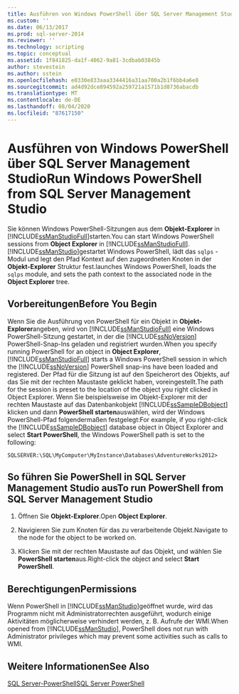 ```yaml
---
title: Ausführen von Windows PowerShell über SQL Server Management Studio | Microsoft-Dokumentation
ms.custom: ''
ms.date: 06/13/2017
ms.prod: sql-server-2014
ms.reviewer: ''
ms.technology: scripting
ms.topic: conceptual
ms.assetid: 1f841825-da1f-4062-9a81-3cdbab03845b
author: stevestein
ms.author: sstein
ms.openlocfilehash: e0330e833aaa3344416a31aa700a2b1f6bb4a6e8
ms.sourcegitcommit: ad4d92dce894592a259721a1571b1d8736abacdb
ms.translationtype: MT
ms.contentlocale: de-DE
ms.lasthandoff: 08/04/2020
ms.locfileid: "87617150"
---
```

# <a name="run-windows-powershell-from-sql-server-management-studio"></a><span data-ttu-id="0bb7b-102">Ausführen von Windows PowerShell über SQL Server Management Studio</span><span class="sxs-lookup"><span data-stu-id="0bb7b-102">Run Windows PowerShell from SQL Server Management Studio</span></span>
  <span data-ttu-id="0bb7b-103">Sie können Windows PowerShell-Sitzungen aus dem **Objekt-Explorer** in [!INCLUDE[ssManStudioFull](../includes/ssmanstudiofull-md.md)]starten.</span><span class="sxs-lookup"><span data-stu-id="0bb7b-103">You can start Windows PowerShell sessions from **Object Explorer** in [!INCLUDE[ssManStudioFull](../includes/ssmanstudiofull-md.md)].</span></span> [!INCLUDE[ssManStudio](../includes/ssmanstudio-md.md)]<span data-ttu-id="0bb7b-104">gestartet Windows PowerShell, lädt das `sqlps` -Modul und legt den Pfad Kontext auf den zugeordneten Knoten in der **Objekt-Explorer** Struktur fest.</span><span class="sxs-lookup"><span data-stu-id="0bb7b-104">launches Windows PowerShell, loads the `sqlps` module, and sets the path context to the associated node in the **Object Explorer** tree.</span></span>  
  
## <a name="before-you-begin"></a><span data-ttu-id="0bb7b-105">Vorbereitungen</span><span class="sxs-lookup"><span data-stu-id="0bb7b-105">Before You Begin</span></span>  
 <span data-ttu-id="0bb7b-106">Wenn Sie die Ausführung von PowerShell für ein Objekt in **Objekt-Explorer**angeben, wird von [!INCLUDE[ssManStudioFull](../includes/ssmanstudiofull-md.md)] eine Windows PowerShell-Sitzung gestartet, in der die [!INCLUDE[ssNoVersion](../includes/ssnoversion-md.md)] PowerShell-Snap-Ins geladen und registriert wurden.</span><span class="sxs-lookup"><span data-stu-id="0bb7b-106">When you specify running PowerShell for an object in **Object Explorer**, [!INCLUDE[ssManStudioFull](../includes/ssmanstudiofull-md.md)] starts a Windows PowerShell session in which the [!INCLUDE[ssNoVersion](../includes/ssnoversion-md.md)] PowerShell snap-ins have been loaded and registered.</span></span> <span data-ttu-id="0bb7b-107">Der Pfad für die Sitzung ist auf den Speicherort des Objekts, auf das Sie mit der rechten Maustaste geklickt haben, voreingestellt.</span><span class="sxs-lookup"><span data-stu-id="0bb7b-107">The path for the session is preset to the location of the object you right clicked in Object Explorer.</span></span> <span data-ttu-id="0bb7b-108">Wenn Sie beispielsweise im Objekt-Explorer mit der rechten Maustaste auf das Datenbankobjekt [!INCLUDE[ssSampleDBobject](../includes/sssampledbobject-md.md)] klicken und dann **PowerShell starten**auswählen, wird der Windows PowerShell-Pfad folgendermaßen festgelegt:</span><span class="sxs-lookup"><span data-stu-id="0bb7b-108">For example, if you right-click the [!INCLUDE[ssSampleDBobject](../includes/sssampledbobject-md.md)] database object in Object Explorer and select **Start PowerShell**, the Windows PowerShell path is set to the following:</span></span>  
  
```
SQLSERVER:\SQL\MyComputer\MyInstance\Databases\AdventureWorks2012>  
```  
  
## <a name="to-run-powershell-from-sql-server-management-studio"></a><span data-ttu-id="0bb7b-109">So führen Sie PowerShell in SQL Server Management Studio aus</span><span class="sxs-lookup"><span data-stu-id="0bb7b-109">To run PowerShell from SQL Server Management Studio</span></span> 
  
1.  <span data-ttu-id="0bb7b-110">Öffnen Sie **Objekt-Explorer**.</span><span class="sxs-lookup"><span data-stu-id="0bb7b-110">Open **Object Explorer**.</span></span>  
  
2.  <span data-ttu-id="0bb7b-111">Navigieren Sie zum Knoten für das zu verarbeitende Objekt.</span><span class="sxs-lookup"><span data-stu-id="0bb7b-111">Navigate to the node for the object to be worked on.</span></span>  
  
3.  <span data-ttu-id="0bb7b-112">Klicken Sie mit der rechten Maustaste auf das Objekt, und wählen Sie **PowerShell starten**aus.</span><span class="sxs-lookup"><span data-stu-id="0bb7b-112">Right-click the object and select **Start PowerShell**.</span></span>  
  
## <a name="permissions"></a><span data-ttu-id="0bb7b-113">Berechtigungen</span><span class="sxs-lookup"><span data-stu-id="0bb7b-113">Permissions</span></span>  
 <span data-ttu-id="0bb7b-114">Wenn PowerShell in [!INCLUDE[ssManStudio](../includes/ssmanstudio-md.md)]geöffnet wurde, wird das Programm nicht mit Administratorrechten ausgeführt, wodurch einige Aktivitäten möglicherweise verhindert werden, z. B. Aufrufe der WMI.</span><span class="sxs-lookup"><span data-stu-id="0bb7b-114">When opened from [!INCLUDE[ssManStudio](../includes/ssmanstudio-md.md)], PowerShell does not run with Administrator privileges which may prevent some activities such as calls to WMI.</span></span>  
  
## <a name="see-also"></a><span data-ttu-id="0bb7b-115">Weitere Informationen</span><span class="sxs-lookup"><span data-stu-id="0bb7b-115">See Also</span></span>  
 [<span data-ttu-id="0bb7b-116">SQL Server-PowerShell</span><span class="sxs-lookup"><span data-stu-id="0bb7b-116">SQL Server PowerShell</span></span>](sql-server-powershell.md)  
